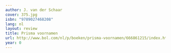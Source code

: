 ```yaml
---
author: J. van der Schaar
cover: 375.jpg
isbn: "9789027468208"
lang: nl
layout: review
title: Prisma voornamen
url: http://www.bol.com/nl/p/boeken/prisma-voornamen/666861215/index.html
year: 0
---
```


